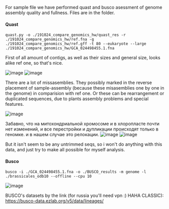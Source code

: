 For sample file we have performed quast and busco asessment of genome assembly quality and fullness. Files are in the folder. 

#### Quast
```
quast.py -o ./191024_compare_genomics_hw/quast_res -r ./191024_compare_genomics_hw/ref.fna -g ./191024_compare_genomics_hw/ref.gff -t 80 --eukaryote --large ./191024_compare_genomics_hw/GCA_024498455.1.fna
```

First of all amount of contigs, as well as their sizes and general size, looks alike ref one, so that's nice. 

![image](https://github.com/user-attachments/assets/09cb587c-5210-4c23-82fb-95d12c85bf8c)
![image](https://github.com/user-attachments/assets/ade8e18f-8bb8-4cc2-aeaa-71cb77b47fcb)


There are a lot of missasemblies. They possibly marked in the reverse placement of sample-assembly (because these misasemblies one by one in the genome) in comparision with ref one. Or these can be rearrangement or duplicated sequences, due to plants assembly problems and special features.  

![image](https://github.com/user-attachments/assets/ecc1c1ae-14a4-43b6-859a-49b2a8074b11)

Забавно, что на митохондриальной хромосоме и в хлоропласте почти нет изменений, и все перестройки и дупликации происходят только в геномке. и в нашем случае это релокации.
![image](https://github.com/user-attachments/assets/c2afa60c-ce1d-4121-a119-b48bd4f38dc1)
![image](https://github.com/user-attachments/assets/8a70b664-bca1-4769-8286-c2d511f6f27e)

But  it isn't seem to be any untrimmed seqs, so i won't do anything with this data, and just try to make all possible for myself analysis. 

#### Busco 
```
busco -i ./GCA_024498455.1.fna -o ./BUSCO_results -m genome -l ./brassicales_odb10 --offline --cpu 10
```
![image](https://github.com/user-attachments/assets/f2e3122b-4153-4476-9456-fbdd54f2aaf7)

BUSCO's datasets by the link (for russia you'll need vpn :) HAHA CLASSIC): https://busco-data.ezlab.org/v5/data/lineages/ 
